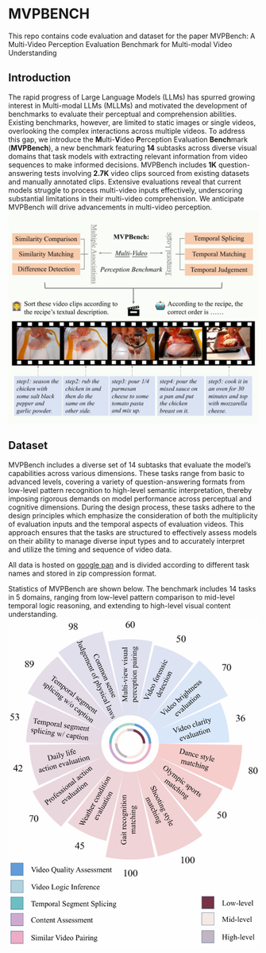 # MVPBENCH

This repo contains code evaluation and dataset for the paper MVPBench: A Multi-Video Perception Evaluation Benchmark for Multi-modal Video Understanding

## Introduction
The rapid progress of Large Language Models (LLMs) has spurred growing interest in Multi-modal LLMs (MLLMs) and motivated the development of benchmarks to evaluate their perceptual and comprehension abilities. Existing benchmarks, however, are limited to static images or single videos, overlooking the complex interactions across multiple videos. To address this gap, we introduce the **M**ulti-**V**ideo **P**erception Evaluation **Bench**mark (**MVPBench**), a new benchmark featuring **14** subtasks across diverse visual domains that task models with extracting relevant information from video sequences to make informed decisions. MVPBench includes **1K** question-answering tests involving **2.7K** video clips sourced from existing datasets and manually annotated clips. Extensive evaluations reveal that current models struggle to process multi-video inputs effectively, underscoring substantial limitations in their multi-video comprehension. We anticipate MVPBench will drive advancements in multi-video perception.
![Dataset Overview](assets/Figure2.jpg)
## Dataset
MVPBench includes a diverse set of 14 subtasks that evaluate the model’s capabilities across various dimensions. These tasks range from basic to advanced levels, covering a variety of question-answering formats from low-level pattern recognition to high-level semantic interpretation, thereby imposing rigorous demands on model performance across perceptual and cognitive dimensions. During the design process, these tasks adhere to the design principles which emphasize the consideration of both the multiplicity of evaluation inputs and the temporal aspects of evaluation videos. This approach ensures that the tasks are structured to effectively assess models on their ability to manage diverse input types and to accurately interpret and utilize the timing and sequence of video data. 

All data is hosted on [google pan](https://drive.google.com/drive/folders/1geVRGz6SFT8726R0tpljdwf3kJxvFFza?usp=sharing) and is divided according to different task names and stored in zip compression format.

Statistics of MVPBench are shown below. The benchmark includes 14 tasks in 5 domains, ranging from low-level pattern comparison to mid-level temporal logic reasoning, and extending to high-level visual content understanding.
![Dataset Statistics](assets/Figure3.jpg)
